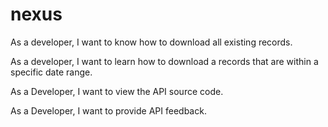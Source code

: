 # nexus

As a developer, I want to know how to download all existing records.

As a developer, I want to learn how to download a records that are within a specific date range.

As a Developer, I want to view the API source code.

As a Developer, I want to provide API feedback.
